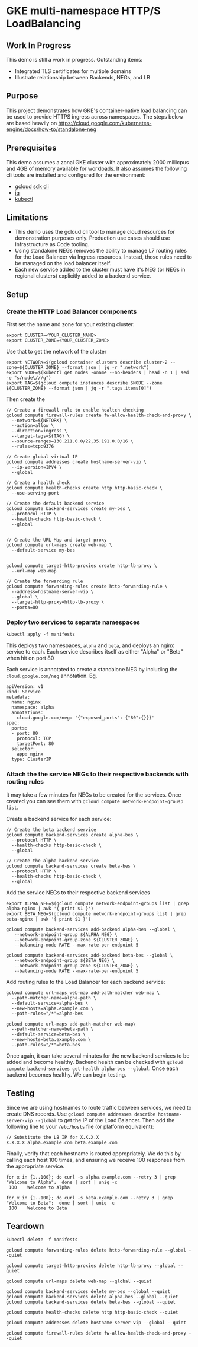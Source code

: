 # GKE multi-namespace HTTP/S LoadBalancing

## Work In Progress
This demo is still a work in progress. Outstanding items:
* Integrated TLS certificates for multiple domains
* Illustrate relationship between Backends, NEGs, and LB

## Purpose
This project demonstrates how GKE's container-native load balancing can be used to provide HTTPS ingress across namespaces.
The steps below are based heavily on https://cloud.google.com/kubernetes-engine/docs/how-to/standalone-neg

## Prerequisites
This demo assumes a zonal GKE cluster with approximately 2000 millicpus and 4GB of memory available for workloads.
It also assumes the following cli tools are installed and configured for the environment:
* [gcloud sdk cli](https://cloud.google.com/sdk/gcloud)
* [jq](https://stedolan.github.io/jq/) 
* [kubectl](https://kubernetes.io/docs/tasks/tools/install-kubectl/) 

## Limitations
* This demo uses the gcloud cli tool to manage cloud resources for demonstration purposes only. Production use cases should use Infrastructure as Code tooling.
* Using standalone NEGs removes the ability to manage L7 routing rules for the Load Balancer via Ingress resources. Instead, those rules need to be managed on the load balancer itself.
* Each new service added to the cluster must have it's NEG (or NEGs in regional clusters) explicitly added to a backend service. 

## Setup 

### Create the HTTP Load Balancer components
First set the name and zone for your existing cluster:

```$xslt
export CLUSTER=<YOUR_CLUSTER_NAME>
export CLUSTER_ZONE=<YOUR_CLUSTER_ZONE>
```

Use that to get the network of the cluster
```$xslt
export NETWORK=$(gcloud container clusters describe cluster-2 --zone=${CLUSTER_ZONE} --format json | jq -r ".network")
export NODE=$(kubectl get nodes -oname --no-headers | head -n 1 | sed -e "s/node\///g")
export TAG=$(gcloud compute instances describe $NODE --zone ${CLUSTER_ZONE} --format json | jq -r ".tags.items[0]")
```

Then create the 
```
// Create a firewall rule to enable healtch checking
gcloud compute firewall-rules create fw-allow-health-check-and-proxy \
  --network=${NETORK} \
  --action=allow \
  --direction=ingress \
  --target-tags=${TAG} \
  --source-ranges=130.211.0.0/22,35.191.0.0/16 \
  --rules=tcp:9376

// Create global virtual IP
gcloud compute addresses create hostname-server-vip \
  --ip-version=IPV4 \
  --global

// Create a health check
gcloud compute health-checks create http http-basic-check \
  --use-serving-port

// Create the default backend service
gcloud compute backend-services create my-bes \
  --protocol HTTP \
  --health-checks http-basic-check \
  --global


// Create the URL Map and target proxy
gcloud compute url-maps create web-map \
  --default-service my-bes


gcloud compute target-http-proxies create http-lb-proxy \
  --url-map web-map

// Create the forwarding rule
gcloud compute forwarding-rules create http-forwarding-rule \
  --address=hostname-server-vip \
  --global \
  --target-http-proxy=http-lb-proxy \
  --ports=80
```

### Deploy two services to separate namespaces

```
kubectl apply -f manifests
```
This deploys two namespaces, `alpha` and `beta`, and deploys an nginx service to each. 
Each service describes itself as either "Alpha" or "Beta" when hit on port 80

Each service is annotated to create a standalone NEG by including the `cloud.google.com/neg` annotation. Eg.
```$xslt
apiVersion: v1
kind: Service
metadata:
  name: nginx
  namespace: alpha
  annotations:
    cloud.google.com/neg: '{"exposed_ports": {"80":{}}}'
spec:
  ports:
  - port: 80
    protocol: TCP
    targetPort: 80
  selector:
    app: nginx
  type: ClusterIP
```

### Attach the the service NEGs to their respective backends with routing rules
It may take a few minutes for NEGs to be created for the services. Once created you can see them with `gcloud compute network-endpoint-grousp list`.

Create a backend service for each service:
```
// Create the beta backend service
gcloud compute backend-services create alpha-bes \
  --protocol HTTP \
  --health-checks http-basic-check \
  --global

// Create the alpha backend service
gcloud compute backend-services create beta-bes \
  --protocol HTTP \
  --health-checks http-basic-check \
  --global

```

Add the service NEGs to their respective backend services
```
export ALPHA_NEG=$(gcloud compute network-endpoint-groups list | grep alpha-nginx | awk '{ print $1 }')
export BETA_NEG=$(gcloud compute network-endpoint-groups list | grep beta-nginx | awk '{ print $1 }')

gcloud compute backend-services add-backend alpha-bes --global \
   --network-endpoint-group ${ALPHA_NEG} \
   --network-endpoint-group-zone ${CLUSTER_ZONE} \
   --balancing-mode RATE --max-rate-per-endpoint 5

gcloud compute backend-services add-backend beta-bes --global \
   --network-endpoint-group ${BETA_NEG} \
   --network-endpoint-group-zone ${CLUSTER_ZONE} \
   --balancing-mode RATE --max-rate-per-endpoint 5
```

Add routing rules to the Load Balancer for each backend service:
```
gcloud compute url-maps web-map add-path-matcher web-map \
  --path-matcher-name=alpha-path \
  --default-service=alpha-bes \
  --new-hosts=alpha.example.com \
  --path-rules="/*"=alpha-bes

gcloud compute url-maps add-path-matcher web-map\
  --path-matcher-name=beta-path \
  --default-service=beta-bes \
  --new-hosts=beta.example.com \
  --path-rules="/*"=beta-bes  
```

Once again, it can take several minutes for the new backend services to be added and become healthy.
Backend health can be checked with `gcloud compute backend-services get-health alpha-bes --global`. 
Once each backend becomes healthy. We can begin testing.

## Testing
Since we are using hostnames to route traffic between services, we need to create DNS records.
Use `gcloud compute addresses describe hostname-server-vip --global` to get the IP of the Load Balancer.
Then add the following line to your `/etc/hosts` file (or platform equivalent):
```
// Substitute the LB IP for X.X.X.X
X.X.X.X alpha.example.com beta.example.com
```

Finally, verify that each hostname is routed appropriately. We do this by calling each host 100 times, and ensuring 
we receive 100 responses from the appropriate service.

```
for x in {1..100}; do curl -s alpha.example.com --retry 3 | grep "Welcome to Alpha";  done | sort | uniq -c
 100    Welcome to Alpha

for x in {1..100}; do curl -s beta.example.com --retry 3 | grep "Welcome to Beta";  done | sort | uniq -c
 100    Welcome to Beta
```

## Teardown
```$xslt
kubectl delete -f manifests

gcloud compute forwarding-rules delete http-forwarding-rule --global --quiet

gcloud compute target-http-proxies delete http-lb-proxy --global --quiet

gcloud compute url-maps delete web-map --global --quiet

gcloud compute backend-services delete my-bes --global --quiet
gcloud compute backend-services delete alpha-bes --global --quiet
gcloud compute backend-services delete beta-bes --global --quiet

gcloud compute health-checks delete http http-basic-check --quiet 

gcloud compute addresses delete hostname-server-vip --global --quiet

gcloud compute firewall-rules delete fw-allow-health-check-and-proxy --quiet
```
